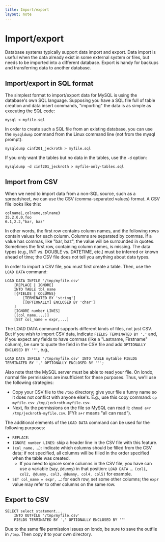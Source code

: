```yaml
---
title: Import/export
layout: note
---
```


# Import/export

Database systems typically support data import and export. Data import is useful when the data already exist in some external system or files, but needs to be imported into a different database. Export is handy for backups and transferring data to another database. 

## Import/export in SQL format

The simplest format to import/export data for MySQL is using the database's own SQL language. Supposing you have a SQL file full of table creation and data insert commands, "importing" the data is as simple as executing the SQL code:

```
mysql < myfile.sql
```

In order to create such a SQL file from an existing database, you can use the `mysqldump` command from the Linux command line (not from the mysql prompt):

```
mysqldump cinf201_jeckroth > myfile.sql
```

If you only want the tables but no data in the tables, use the `-d` option:

```
mysqldump -d cinf201_jeckroth > myfile-only-tables.sql
```

## Import from CSV

When we need to import data from a non-SQL source, such as a spreadsheet, we can use the CSV (comma-separated values) format. A CSV file looks like this:

```
colname1,colname,colname3
35.2,0.0,foo
6.1,2.2,"bar, baz"
```

In other words, the first row contains column names, and the following rows contain values for each column. Columns are separated by commas. If a value has commas, like "bar, baz", the value will be surrounded in quotes. Sometimes the first row, containing column names, is missing. The data types (e.g., INT vs. DOUBLE vs. DATETIME, etc.) must be inferred or known ahead of time; the CSV file does not tell you anything about data types.

In order to import a CSV file, you must first create a table. Then, use the `LOAD DATA` command:

```
LOAD DATA INFILE '/tmp/myfile.csv'
    [REPLACE | IGNORE]
    INTO TABLE tbl_name
    [{FIELDS | COLUMNS}
        [TERMINATED BY 'string']
        [[OPTIONALLY] ENCLOSED BY 'char']
    ]
    [IGNORE number LINES]
    [(col_name,...)]
    [SET col_name = expr,...]
```

The LOAD DATA command supports different kinds of files, not just CSV. But if you wish to import CSV data, indicate `FIELDS TERMINATED BY ','` and, if you expect any fields to have commas (like a "Lastname, Firstname" column), be sure to quote the field in the CSV file and add `OPTIONALLY ENCLOSED BY '"'`, e.g.,

```
LOAD DATA INFILE '/tmp/myfile.csv' INTO TABLE mytable FIELDS TERMINATED BY ',' OPTIONALLY ENCLOSED BY '"';
```

Also note that the MySQL server must be able to read your file. On londo, normal file permissions are insufficient for these purposes. Thus, we'll use the following strategies:

- Copy your CSV file to the `/tmp` directory; give your file a funny name so it does not conflict with anyone else's. E.g., use this copy command: `cp myfile.csv /tmp/jeckroth-myfile.csv`.
- Next, fix the permissions on the file so MySQL can read it: `chmod a+r /tmp/jeckroth-myfile.csv`. (FYI: `a+r` means "all can read").

The additional elements of the `LOAD DATA` command can be used for the following purposes:

- `REPLACE`: 
- `IGNORE number LINES`: skip a header line in the CSV file with this feature.
- `(col_name, …)`: indicate which columns should be filled from the CSV data; if not specified, all columns will be filled in the order specified when the table was created.
  - If you need to ignore some columns in the CSV file, you have can use a variable (say, `@dummy`) in that position: `LOAD DATA … (col1, col2, @dummy, col3, @dummy, col4, col5)` for example.
- `SET col_name = expr, …`: for each row, set some other columns; the `expr` value may refer to other columns on the same row.

## Export to CSV

```
SELECT select_statement...
    INTO OUTFILE '/tmp/myfile.csv'
    FIELDS TERMINATED BY ',' OPTIONALLY ENCLOSED BY '"'
```

Due to the same file permission issues on londo, be sure to save the outfile in `/tmp`. Then copy it to your own directory.